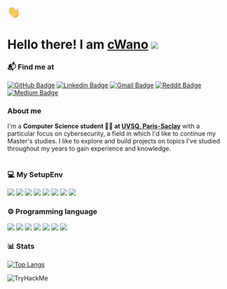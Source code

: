 <img width="30px" margin="0px" src="https://raw.githubusercontent.com/ABSphreak/ABSphreak/master/gifs/Hi.gif">
<h1>Hello there! I am <a href="https://github.com/WanisC">cWano</a> <img height="30px" src="https://slackmojis.com/emojis/20651-yoshi/download"></h1>
</h1>

### 📬 Find me at

[![GitHub Badge](https://img.shields.io/badge/GitHub-brightgreen?style=flat&logo=github)](https://github.com/WanisC)
[![Linkedin Badge](https://img.shields.io/badge/-LinkedIn-blue?style=flat&logo=Linkedin&logoColor=white&link=https://www.linkedin.com/in/wanischouaib/)](https://www.linkedin.com/in/wanis-chouaib-7b327b251/)
[![Gmail Badge](https://img.shields.io/badge/-Gmail-d14836?style=flat&logo=Gmail&logoColor=white&link=mailto:wanischouaib1@gmail.com)](mailto:wanischouaib1@gmail.com)
[![Reddit Badge](https://img.shields.io/badge/Reddit-orange?style=flat&logo=reddit&logoColor=white&link=https://www.https://www.reddit.com/user/cWano)](https://www.reddit.com/user/cWano)
[![Medium Badge](https://img.shields.io/badge/Medium-black?style=flat&logo=Medium&logoColor=white&link=https://medium.com/@wanisc1804)](https://medium.com/@wanisc1804)

### About me

I'm a **Computer Science student 👨‍🎓 at [UVSQ, Paris-Saclay](https://www.uvsq.fr/)** with a particular focus on cybersecurity, a field in which I'd like to continue my Master's studies.
I like to explore and build projects on topics I've studied throughout my years to gain experience and knowledge.
<br/><br/>

### 💻 My SetupEnv

<img src="https://img.shields.io/badge/Acer-555555.svg?&style=flat&logo=Acer&logoColor=83b81a"> <img src="https://img.shields.io/badge/Windows-555555.svg?&style=flat&logo=windows&logoColor=0078D6"> <img src="https://img.shields.io/badge/Linux-555555.svg?style=flat&logo=linux"> <img src="https://img.shields.io/badge/Brave-555555.svg?&style=flat&logo=brave&logoColor=a30319"> <img src="https://img.shields.io/badge/VS Code-555555?style=flat&logo=visual-studio-code&logoColor=007ACC"> <img src="https://img.shields.io/badge/Notepad++-555555?style=flat&logo=notepad%2B%2B"> <img src="https://img.shields.io/badge/Terminal-555555.svg?&style=flat&logo=powershell&logoColor=white"> <img src="https://img.shields.io/badge/Twitch-555555.svg?&style=flat&logo=twitch&logoColor=6441a5">

### ⚙️ Programming language

<img height="30px" src="https://slackmojis.com/emojis/32-python/download"> <img height="30px" src="https://slackmojis.com/emojis/3795-cpp/download"> <img height="30px" src="https://slackmojis.com/emojis/4638-c-lang/download"> <img height="30px" src="https://slackmojis.com/emojis/66260-rust/download"> <img height="30px" src="https://slackmojis.com/emojis/2990-oracle/download"> <img height="30px" src="https://slackmojis.com/emojis/4439-mysql/download"> <img height="30px" src="https://slackmojis.com/emojis/4425-nodejs/download">

### 📊 Stats

[![Top Langs](https://github-readme-stats.vercel.app/api/top-langs/?username=WanisC)](https://github.com/WanisC/github-readme-stats) 

![TryHackMe]([https://tryhackme.com/badge/1748875](https://tryhackme-badges.s3.amazonaws.com/cWano.png)https://tryhackme-badges.s3.amazonaws.com/cWano.png)
